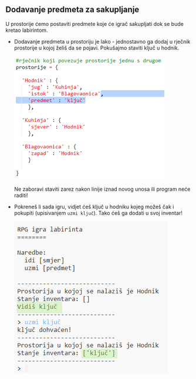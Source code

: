 ## Dodavanje predmeta za sakupljanje

U prostorije ćemo postaviti predmete koje će igrač sakupljati dok se bude kretao labirintom.

+ Dodavanje predmeta u prostoriju je lako - jednostavno ga dodaj u rječnik prostorije u kojoj želiš da se pojavi. Pokušajmo staviti ključ u hodnik.
    
    ![screenshot](images/rpg-key.png)
    
    Ne zaboravi staviti zarez nakon linije iznad novog unosa ili program neće raditi!

+ Pokreneš li sada igru, vidjet ćeš ključ u hodniku kojeg možeš čak i pokupiti (upisivanjem `uzmi ključ`). Tako ćeš ga dodati u svoj inventar!
    
    ![screenshot](images/rpg-key-test.png)